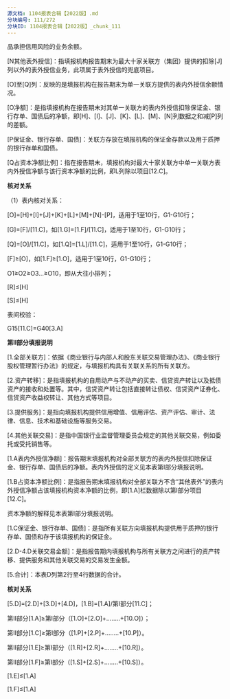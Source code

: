 ```yaml
---
源文档: 1104报表合辑【2022版】.md
分块编号: 111/272
分块ID: 1104报表合辑【2022版】_chunk_111
---
```


品承担信用风险的业务余额。

[N其他表外授信]：指填报机构报告期末为最大十家关联方（集团）提供的扣除[J]列以外的表外授信业务，此项属于表外授信的兜底项目。

[O]至[Q]列：反映的是填报机构在报告期末为单一关联方提供的表内外授信余额情况。

[O净额]：是指填报机构在报告期末对其单一关联方的表内外授信扣除保证金、银行存单、国债后的净额，即[H]、[I]、[J]、[K]、[L]、[M]、[N]列数据之和减[P]列的差额。

[P保证金、银行存单、国债]：关联方存放在填报机构的保证金存款以及用于质押的银行存单和国债。

[Q占资本净额比例]：指在报告期末，填报机构对最大十家关联方中单一关联方表内外授信净额与该行资本净额的比例，即L列除以项目[12.C]。

[R附注：不良贷款余额]:指次级类、可疑类和损失类贷款余额。

[S附注：逾期贷款余额]:指填报机构报告期末，没有按照贷款合同规定的期限偿还本金或利息的各项贷款的本金余额。

**核对关系**

（1）表内核对关系：

[O]=[H]+[I]+[J]+[K]+[L]+[M]+[N]-[P]，适用于1至10行，G1-G10行；

[G]=[F]/[11.C]，如[1.G]=[1.F]/[11.C]，适用于1至10行，G1-G10行；

[Q]=[O]/[11.C]，如[1.Q]=[1.L]/[11.C]，适用于1至10行，G1-G10行；

[F]≥[O]，如[1.F]≥[1.O]，适用于1至10行，G1-G10行；

O1≥O2≥O3…≥O10，即从大往小排列；

[R]≤[H]

[S]≤[H]

表间校验：

G15[11.C]=G40[3.A]

**第II部分填报说明**

[1.全部关联方]：依据《商业银行与内部人和股东关联交易管理办法》、《商业银行股权管理暂行办法》的规定，与填报机构具有关联关系的所有关联方。

[2.资产转移]：是指填报机构的自用动产与不动产的买卖、信贷资产转让以及抵债资产的接收和处置等。其中，信贷资产转让包括直接转让债权、信贷资产证券化、信贷资产收益权转让、其他方式等项目。

[3.提供服务]：是指向填报机构提供信用增值、信用评估、资产评估、审计、法律、信息、技术和基础设施等服务交易。

[4.其他关联交易]：是指中国银行业监督管理委员会规定的其他关联交易，例如委托或受托销售等。

[1.A表内外授信净额]：报告期末填报机构对全部关联方的表内外授信扣除保证金、银行存单、国债后的净额。表内外授信的定义见本表第I部分填报说明。

[1.B占资本净额比例]：是指报告期末填报机构对全部关联方不含“其他表外”的表内外授信净额占该填报机构资本净额的比例，即[1.A]栏数据除以第I部分项目[12.C]。

资本净额的解释见本表第I部分填报说明。

[1.C保证金、银行存单、国债]：是指所有关联方向填报机构提供用于质押的银行存单、国债和存于该填报机构的保证金。

[2.D-4.D关联交易金额]：是指报告期内填报机构与所有关联方之间进行的资产转移、提供服务和其他关联交易的交易发生金额。

[1.E不良贷款余额]:指报告期内填报机构与所有关联方之间的次级类、可疑类和损失类贷款余额。

[1.F：逾期贷款余额]:指报告期内填报机构与所有关联方之间，没有按照贷款合同规定的期限偿还本金或利息的各项贷款的本金余额。如果一笔贷款本金和利息都逾期，按逾期时间长的期限进行填报。

[5.合计]：本表D列第2行至4行数据的合计。

**核对关系**

[5.D]=[2.D]+[3.D]+[4.D]，[1.B]=[1.A]/第I部分[11.C]；

第II部分[1.A]≥第I部分（[1.O]+[2.O]+……..+[10.O]）；

第II部分[1.C]≥第I部分（[1.P]+[2.P]+……..+[10.P]）。

第II部分[1.E]≥第I部分（[1.R]+[2.R]+……..+[10.R]）。

第II部分[1.F]≥第I部分（[1.S]+[2.S]+……..+[10.S]）。

[1.E]≤[1.A]

[1.F]≤[1.A]

